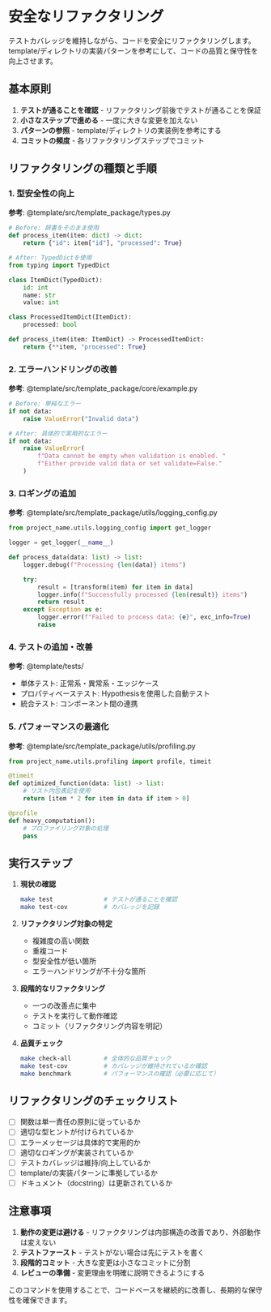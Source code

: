 # 安全なリファクタリング

テストカバレッジを維持しながら、コードを安全にリファクタリングします。template/ディレクトリの実装パターンを参考にして、コードの品質と保守性を向上させます。

## 基本原則

1. **テストが通ることを確認** - リファクタリング前後でテストが通ることを保証
2. **小さなステップで進める** - 一度に大きな変更を加えない
3. **パターンの参照** - template/ディレクトリの実装例を参考にする
4. **コミットの頻度** - 各リファクタリングステップでコミット

## リファクタリングの種類と手順

### 1. 型安全性の向上
**参考**: @template/src/template_package/types.py

```python
# Before: 辞書をそのまま使用
def process_item(item: dict) -> dict:
    return {"id": item["id"], "processed": True}

# After: TypedDictを使用
from typing import TypedDict

class ItemDict(TypedDict):
    id: int
    name: str
    value: int

class ProcessedItemDict(ItemDict):
    processed: bool

def process_item(item: ItemDict) -> ProcessedItemDict:
    return {**item, "processed": True}
```

### 2. エラーハンドリングの改善
**参考**: @template/src/template_package/core/example.py

```python
# Before: 単純なエラー
if not data:
    raise ValueError("Invalid data")

# After: 具体的で実用的なエラー
if not data:
    raise ValueError(
        f"Data cannot be empty when validation is enabled. "
        f"Either provide valid data or set validate=False."
    )
```

### 3. ロギングの追加
**参考**: @template/src/template_package/utils/logging_config.py

```python
from project_name.utils.logging_config import get_logger

logger = get_logger(__name__)

def process_data(data: list) -> list:
    logger.debug(f"Processing {len(data)} items")

    try:
        result = [transform(item) for item in data]
        logger.info(f"Successfully processed {len(result)} items")
        return result
    except Exception as e:
        logger.error(f"Failed to process data: {e}", exc_info=True)
        raise
```

### 4. テストの追加・改善
**参考**: @template/tests/

- 単体テスト: 正常系・異常系・エッジケース
- プロパティベーステスト: Hypothesisを使用した自動テスト
- 統合テスト: コンポーネント間の連携

### 5. パフォーマンスの最適化
**参考**: @template/src/template_package/utils/profiling.py

```python
from project_name.utils.profiling import profile, timeit

@timeit
def optimized_function(data: list) -> list:
    # リスト内包表記を使用
    return [item * 2 for item in data if item > 0]

@profile
def heavy_computation():
    # プロファイリング対象の処理
    pass
```

## 実行ステップ

1. **現状の確認**
   ```bash
   make test              # テストが通ることを確認
   make test-cov          # カバレッジを記録
   ```

2. **リファクタリング対象の特定**
   - 複雑度の高い関数
   - 重複コード
   - 型安全性が低い箇所
   - エラーハンドリングが不十分な箇所

3. **段階的なリファクタリング**
   - 一つの改善点に集中
   - テストを実行して動作確認
   - コミット（リファクタリング内容を明記）

4. **品質チェック**
   ```bash
   make check-all         # 全体的な品質チェック
   make test-cov          # カバレッジが維持されているか確認
   make benchmark         # パフォーマンスの確認（必要に応じて）
   ```

## リファクタリングのチェックリスト

- [ ] 関数は単一責任の原則に従っているか
- [ ] 適切な型ヒントが付けられているか
- [ ] エラーメッセージは具体的で実用的か
- [ ] 適切なロギングが実装されているか
- [ ] テストカバレッジは維持/向上しているか
- [ ] template/の実装パターンに準拠しているか
- [ ] ドキュメント（docstring）は更新されているか

## 注意事項

1. **動作の変更は避ける** - リファクタリングは内部構造の改善であり、外部動作は変えない
2. **テストファースト** - テストがない場合は先にテストを書く
3. **段階的コミット** - 大きな変更は小さなコミットに分割
4. **レビューの準備** - 変更理由を明確に説明できるようにする

このコマンドを使用することで、コードベースを継続的に改善し、長期的な保守性を確保できます。
